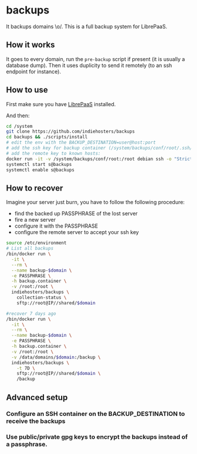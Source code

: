 # backups

It backups domains \o/.
This is a full backup system for LibrePaaS.

## How it works

It goes to every domain, run the `pre-backup` script if present (it is usually a database dump). Then it uses duplicity to send it remotely (to an ssh endpoint for instance).

## How to use

First make sure you have [LibrePaaS](https://github.com/indiehosters/LibrePaaS) installed.

And then:

```bash
cd /system
git clone https://github.com/indiehosters/backups
cd backups && ./scripts/install
# edit the env with the BACKUP_DESTINATION=user@host:port
# add the ssh key for backup container (/system/backups/conf/root/.ssh/id_rsa.pub) to autorized_hosts on the backup server
# add the remote key to known hosts:
docker run -it -v /system/backups/conf/root:/root debian ssh -o "StrictHostKeyChecking no" -o "BatchMode yes" -o "HostKeyAlgorithms=ssh-rsa" $USER@$HOST -p$PORT exit
systemctl start s@backups
systemctl enable s@backups
```

## How to recover

Imagine your server just burn, you have to follow the following procedure:

 - find the backed up PASSPHRASE of the lost server
 - fire a new server
 - configure it with the PASSPHRASE
 - configure the remote server to accept your ssh key

```bash
source /etc/environment
# List all backups
/bin/docker run \
  -it \
  --rm \
  --name backup-$domain \
  -e PASSPHRASE \
  -h backup.container \
  -v /root:/root \
  indiehosters/backups \
    collection-status \
    sftp://root@IP//shared/$domain

#recover 7 days ago
/bin/docker run \
  -it \
  --rm \
  --name backup-$domain \
  -e PASSPHRASE \
  -h backup.container \
  -v /root:/root \
  -v /data/domains/$domain:/backup \
  indiehosters/backups \
    -t 7D \
    sftp://root@IP//shared/$domain \
    /backup
```

## Advanced setup

### Configure an SSH container on the BACKUP_DESTINATION to receive the backups

### Use public/private gpg keys to encrypt the backups instead of a passphrase.
